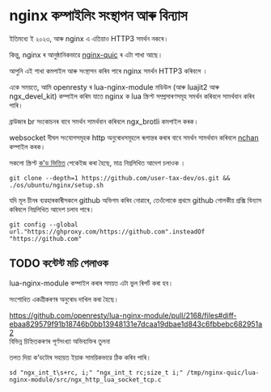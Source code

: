 # nginx কম্পাইলিং সংস্থাপন আৰু বিন্যাস

ইতিমধ্যে ই ২০২৩, আৰু nginx এ এতিয়াও HTTP3 সমৰ্থন নকৰে।

কিন্তু, nginx ৰ আনুষ্ঠানিকভাৱে [nginx-quic](https://quic.nginx.org) ৰ এটা শাখা আছে।

আপুনি এই শাখা কমপাইল আৰু সংস্থাপন কৰিব পাৰে nginx সমৰ্থন HTTP3 কৰিবলে ।

একে সময়তে, আমি openresty ৰ lua-nginx-module মডিউল (আৰু luajit2 আৰু ngx_devel_kit) কম্পাইল কৰিম যাতে nginx ক lua স্ক্ৰিপ্ট সম্প্ৰসাৰণসমূহ সমৰ্থন কৰিবলে সামৰ্থবান কৰিব পাৰি।

ব্ৰাউজাৰ br সংকোচনৰ বাবে সমৰ্থন সামৰ্থবান কৰিবলে ngx_brotli কমপাইল কৰক।

websocket দীঘল সংযোগসমূহক http অনুৰোধসমূহলে ৰূপান্তৰ কৰাৰ বাবে সমৰ্থন সামৰ্থবান কৰিবলে [nchan](https://github.com/slact/nchan) কম্পাইল কৰক।

সকলো স্ক্ৰিপ্ট [ক'ড ভিত্তিত](https://github.com/user-tax-dev/os) পেকেইজ কৰা হৈছে, মাত্ৰ নিম্নলিখিত আদেশ চলাওক ।

```
git clone --depth=1 https://github.com/user-tax-dev/os.git && ./os/ubuntu/nginx/setup.sh
```

যদি মূল চীনৰ ব্যৱহাৰকাৰীসকলে github অভিগম কৰিব নোৱাৰে, তেওঁলোকে প্ৰথমে github গোলকীয় প্ৰক্সি বিন্যাস কৰিবলে নিম্নলিখিত আদেশ চলাব পাৰে।

```
git config --global url."https://ghproxy.com/https://github.com".insteadOf "https://github.com"
```

## TODO কন্টেন্ট মচি পেলাওক

lua-nginx-module কম্পাইল কৰাৰ সময়ত এটা ভুল ৰিপৰ্ট কৰা হব।

সংশোধিত একত্ৰীকৰণৰ অনুৰোধ দাখিল কৰা হৈছে।

https://github.com/openresty/lua-nginx-module/pull/2168/files#diff-ebaa829579f91b18746b0bb13948131e7dcaa19dbae1d843c6fbbebc682951a2<br>বিভিন্ন চিহ্নিতকৰণৰ পূৰ্ণসংখ্যা অভিব্যক্তিৰ তুলনা

তলত দিয়া ক’ডটোৰ সহায়ত ইয়াক সাময়িকভাৱে ঠিক কৰিব পাৰি।

```
sd "ngx_int_t\s+rc, i;" "ngx_int_t rc;size_t i;" /tmp/nginx-quic/lua-nginx-module/src/ngx_http_lua_socket_tcp.c
```